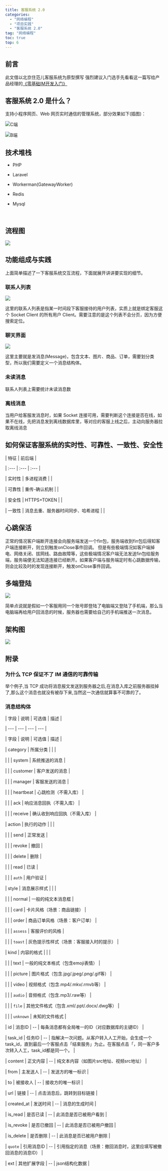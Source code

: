 ```yaml
---
title: 客服系统 2.0
categories: 
  - "网络编程"
  - "项目实践"
  - "客服系统 2.0"
tag: "网络编程"
toc: true
top: 6
---
```


##  前言

 此文借以北京住范儿客服系统为原型撰写
 强烈建议入门选手先看看这一篇写给产品经理的[《零基础IM开发入门》](http://www.52im.net/thread-3065-1-1.html)

 <!--more-->

## 客服系统 2.0 是什么？   

支持小程序网页、Web 网页实时通信的管理系统，部分效果如下(插图)：

​![C端](https://s3.bmp.ovh/imgs/2022/06/05/35d602ad17671f72.jpeg)

![B端](https://s3.bmp.ovh/imgs/2022/06/05/4c88dfb4f0bf99c0.png)



##  技术堆栈

- PHP 

- Laravel 

- Workerman(GatewayWorker)

- Redis

- Mysql

​    

## 流程图

![](https://s3.bmp.ovh/imgs/2022/06/05/5eb3f4be91a7f786.png)

## 功能组成与实践
 上面简单描述了一下客服系统交互流程，下面就展开讲讲要实现的细节。

### 联系人列表

![](https://s3.bmp.ovh/imgs/2022/06/05/1e60a30d5d8da6eb.png)

  这里的联系人列表是指某一时间段下客服接待的用户列表，实质上就是绑定客服这个 Socket Client 的所有用户 Client。需要注意的是这个列表不会分页，因为方便搜索定位。
### 聊天界面

![](https://s3.bmp.ovh/imgs/2022/06/05/60077feb43a87d53.png)

  这里主要就是发消息(Message)，包含文本、图片、商品、订单，需要划分类型，所以我们需要定义一个消息结构体。

### 未读消息
  联系人列表上需要统计未读消息数
### 离线消息
  当用户给客服发消息时，如果 Socket 连接可用，需要判断这个连接是否在线，如果不在线，先把消息发到离线数据库里，等对应的客服上线之后，主动向服务器拉取离线消息
  ## 如何保证客服系统的实时性、可靠性、一致性、安全性    

   | 特征 | 前后端 |  

   | :--- | :--- | :--- |

   | 实时性 | 多进程消费 |  |

   | 可靠性 | 重传-确认机制 |  |

   | 安全性 | HTTPS+TOKEN |  |

   | 一致性 | 消息去重、服务器时间同步、哈希进程 |  |

   ## 心跳保活

   正常的情况客户端断开连接会向服务端发送一个fin包，服务端收到fin包后得知客户端连接断开，则立刻触发onClose事件回调。
   但是有些极端情况如客户端掉电、网络关闭、拔网线、路由故障等，这些极端情况客户端无法发送fin包给服务端，服务端便无法知道连接已经断开。如果客户端与服务端定时有心跳数据传输，则会比较及时的发现连接断开，触发onClose事件回调。

## 多端登陆

   ![](https://s3.bmp.ovh/imgs/2022/06/05/3385fad57941d725.png)

   简单点说就是假如一个客服用同一个账号即登陆了电脑端又登陆了手机端，那么当电脑端再给用户回消息的时候，服务器也需要给自己的手机端推送一次消息。

## 架构图

  ![](https://s3.bmp.ovh/imgs/2022/06/05/f16815abba79143c.png)

## 附录  



### 为什么 TCP 保证不了 IM 通信的可靠传输
  举个例子,当 TCP 成功将消息报文发送到服务器之后,在消息入库之前服务器挂掉了,那么这个消息也就没有被存下来,当然这一次通信就算事不可靠的了。

### 消息结构体

  | 字段 | 说明 | 可选值 | 描述 |

 | --- | --- | --- | --- |

 | 字段 | 说明 | 可选值 | 描述 |

 | category | 所属分类 |  |  |

 |  |  | system | 系统推送的消息 |

 |  |  | customer | 客户发送的消息 |

 |  |  | manager | 客服发送的消息 |

 |  |  | heartbeat | 心跳检测（不需入库） |

 |  |  | ack | 响应消息回执（不需入库） |

 |  |  | receive | 确认收到响应回执（不需入库） |

 | action | 执行的动作 |  |  |

 |  |  | send | 正常发送 |

 |  |  | revoke | 撤回 |

 |  |  | delete | 删除 |

 |  |  | read | 已读 |

 |  |  | `auth` | 用户验证 |

 | style | 消息展示样式 |  |  |

 |  |  | normal | 一般的纯文本消息框 |

 |  |  | card | 卡片风格（场景：商品链接） |

 |  |  | order | 商品订单风格（场景：客户订单） |

 |  |  | `assess` | 客服评价的风格 |

 |  |  | `toast` | 灰色提示性样式（场景：客服接入时的提示） |

 | kind | 内容的格式 |  |  |

 |  |  | text | 一般的纯文本格式（包含emoji表情） |

 |  |  | picture | 图片格式（包含.jpg/.jpeg/.png/.gif等） |

 |  |  | video | 视频格式（包含.mp4/.mkv/.rmvb等） |

 |  |  | `audio` | 音频格式（包含.mp3/.raw等） |

 |  |  | `file` | 其他文件格式（包含.xml/.ppt/.docx/.dwg等） |

 |  |  | `unknown` | 未知的文件格式 |

 | id | 消息ID | \-- | 每条消息都有全局唯一的ID（对应数据库的主键ID） |

 | task\_id | 任务ID | \-- | 指解决一次问题。从客户转入人工开始，会生成一个task\_id，直到最后一个客服点击「结束服务」为止。在客服点击「，同一客户多次转入人工，task\_id都是同一个。 |

 | content | 正文内容 | \-- | 纯文本内容（如图片src地址、视频src地址） |

 | from | 主发送人 | \-- | 发送方的唯一标识 |

 | to | 被接收人 | \-- | 接收方的唯一标识 |

 | url | 链接 | \-- | 点击消息后，跳转到目标链接 |

 | created\_at | 发送时间 | \-- | 消息的生成时间 |

 | is\_read | 是否已读 | \-- | 此消息是否已被用户看到 |

 | is\_revoke | 是否已撤回 | \-- | 此消息是否已被用户撤回 |

 | is\_delete | 是否删除 | \-- | 此消息是否已被用户删除 |

 | `quote` | 引用消息ID | \-- | 引用指定的消息（场景：撤回消息时，这里应填写被撤回消息的消息ID） |

 | ext | 其他扩展字段 | \-- | json结构化数据 |


